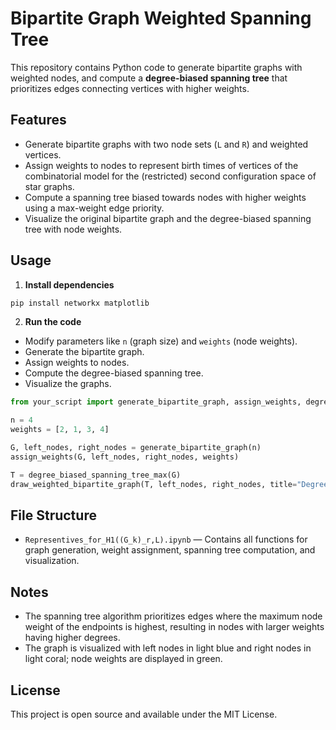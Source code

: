 # Bipartite Graph Weighted Spanning Tree

This repository contains Python code to generate bipartite graphs with weighted nodes, and compute a **degree-biased spanning tree** that prioritizes edges connecting vertices with higher weights.

## Features

- Generate bipartite graphs with two node sets (`L` and `R`) and weighted vertices.
- Assign weights to nodes to represent birth times of vertices of the combinatorial model for the (restricted) second configuration space of star graphs.
- Compute a spanning tree biased towards nodes with higher weights using a max-weight edge priority.
- Visualize the original bipartite graph and the degree-biased spanning tree with node weights.

## Usage

1. **Install dependencies**

```bash
pip install networkx matplotlib
```

2. **Run the code**

- Modify parameters like `n` (graph size) and `weights` (node weights).
- Generate the bipartite graph.
- Assign weights to nodes.
- Compute the degree-biased spanning tree.
- Visualize the graphs.

```python
from your_script import generate_bipartite_graph, assign_weights, degree_biased_spanning_tree_max, draw_weighted_bipartite_graph

n = 4
weights = [2, 1, 3, 4]

G, left_nodes, right_nodes = generate_bipartite_graph(n)
assign_weights(G, left_nodes, right_nodes, weights)

T = degree_biased_spanning_tree_max(G)
draw_weighted_bipartite_graph(T, left_nodes, right_nodes, title="Degree-Biased Spanning Tree")
```

## File Structure

- `Representives_for_H1((G_k)_r,L).ipynb` — Contains all functions for graph generation, weight assignment, spanning tree computation, and visualization.

## Notes

- The spanning tree algorithm prioritizes edges where the maximum node weight of the endpoints is highest, resulting in nodes with larger weights having higher degrees.
- The graph is visualized with left nodes in light blue and right nodes in light coral; node weights are displayed in green.

## License

This project is open source and available under the MIT License.
